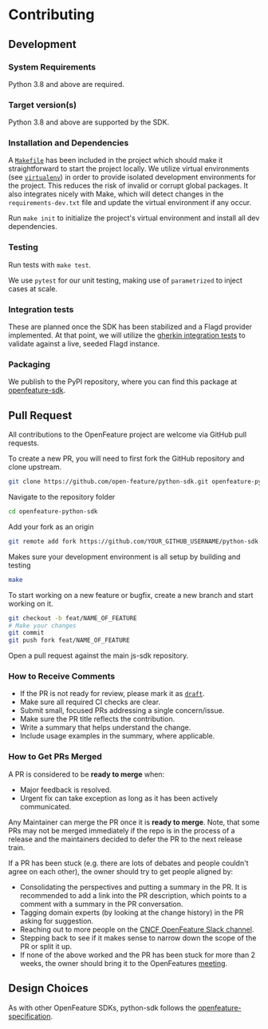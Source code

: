 # Contributing

## Development

### System Requirements

Python 3.8 and above are required.

### Target version(s)

Python 3.8 and above are supported by the SDK.

### Installation and Dependencies

A [`Makefile`](./Makefile) has been included in the project which should make it straightforward to start the project locally. We utilize virtual environments (see [`virtualenv`](https://docs.python.org/3/tutorial/venv.html)) in order to provide isolated development environments for the project. This reduces the risk of invalid or corrupt global packages. It also integrates nicely with Make, which will detect changes in the `requirements-dev.txt` file and update the virtual environment if any occur.

Run `make init` to initialize the project's virtual environment and install all dev dependencies.

### Testing

Run tests with `make test`.

We use `pytest` for our unit testing, making use of `parametrized` to inject cases at scale. 

### Integration tests

These are planned once the SDK has been stabilized and a Flagd provider implemented. At that point, we will utilize the [gherkin integration tests](https://github.com/open-feature/test-harness/blob/main/features/evaluation.feature) to validate against a live, seeded Flagd instance.

### Packaging

We publish to the PyPI repository, where you can find this package at [openfeature-sdk](https://pypi.org/project/openfeature-sdk/).

## Pull Request

All contributions to the OpenFeature project are welcome via GitHub pull requests.

To create a new PR, you will need to first fork the GitHub repository and clone upstream.

```bash
git clone https://github.com/open-feature/python-sdk.git openfeature-python-sdk
```

Navigate to the repository folder

```bash
cd openfeature-python-sdk
```

Add your fork as an origin

```bash
git remote add fork https://github.com/YOUR_GITHUB_USERNAME/python-sdk.git
```

Makes sure your development environment is all setup by building and testing

```bash
make
```

To start working on a new feature or bugfix, create a new branch and start working on it.

```bash
git checkout -b feat/NAME_OF_FEATURE
# Make your changes
git commit
git push fork feat/NAME_OF_FEATURE
```

Open a pull request against the main js-sdk repository.

### How to Receive Comments

- If the PR is not ready for review, please mark it as
  [`draft`](https://github.blog/2019-02-14-introducing-draft-pull-requests/).
- Make sure all required CI checks are clear.
- Submit small, focused PRs addressing a single concern/issue.
- Make sure the PR title reflects the contribution.
- Write a summary that helps understand the change.
- Include usage examples in the summary, where applicable.

### How to Get PRs Merged

A PR is considered to be **ready to merge** when:

- Major feedback is resolved.
- Urgent fix can take exception as long as it has been actively communicated.

Any Maintainer can merge the PR once it is **ready to merge**. Note, that some
PRs may not be merged immediately if the repo is in the process of a release and
the maintainers decided to defer the PR to the next release train.

If a PR has been stuck (e.g. there are lots of debates and people couldn't agree
on each other), the owner should try to get people aligned by:

- Consolidating the perspectives and putting a summary in the PR. It is
  recommended to add a link into the PR description, which points to a comment
  with a summary in the PR conversation.
- Tagging domain experts (by looking at the change history) in the PR asking
  for suggestion.
- Reaching out to more people on the [CNCF OpenFeature Slack channel](https://cloud-native.slack.com/archives/C0344AANLA1).
- Stepping back to see if it makes sense to narrow down the scope of the PR or
  split it up.
- If none of the above worked and the PR has been stuck for more than 2 weeks,
  the owner should bring it to the OpenFeatures [meeting](README.md#contributing).

## Design Choices

As with other OpenFeature SDKs, python-sdk follows the
[openfeature-specification](https://github.com/open-feature/spec).